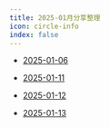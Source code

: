 ```yaml
---
title: 2025-01月分享整理
icon: circle-info
index: false
---
```




- [2025-01-06](2025-01-06.md)

- [2025-01-11](2025-01-11.md)

- [2025-01-12](2025-01-12.md)

- [2025-01-13](2025-01-13.md)
